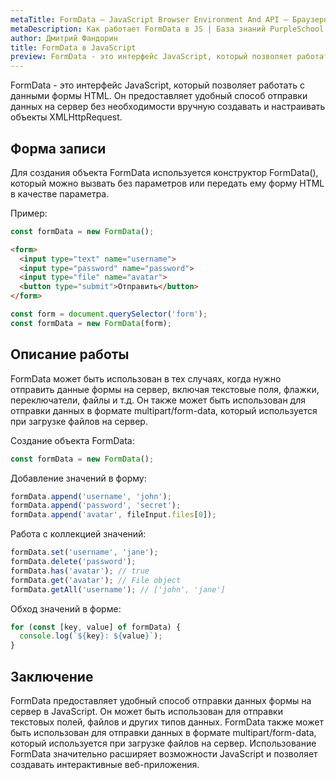 ```yaml
---
metaTitle: FormData – JavaScript Browser Environment And API – Браузерное окружение и API в JS
metaDescription: Как работает FormData в JS | База знаний PurpleSchool
author: Дмитрий Фандорин
title: FormData в JavaScript
preview: FormData - это интерфейс JavaScript, который позволяет работать с данными формы HTML...
---
```


FormData - это интерфейс JavaScript, который позволяет работать с данными формы HTML. Он предоставляет удобный способ отправки данных на сервер без необходимости вручную создавать и настраивать объекты XMLHttpRequest.

## Форма записи
Для создания объекта FormData используется конструктор FormData(), который можно вызвать без параметров или передать ему форму HTML в качестве параметра.

Пример:

```javascript
const formData = new FormData();
```

```html
<form>
  <input type="text" name="username">
  <input type="password" name="password">
  <input type="file" name="avatar">
  <button type="submit">Отправить</button>
</form>
```

```javascript
const form = document.querySelector('form');
const formData = new FormData(form);
```

## Описание работы
FormData может быть использован в тех случаях, когда нужно отправить данные формы на сервер, включая текстовые поля, флажки, переключатели, файлы и т.д. Он также может быть использован для отправки данных в формате multipart/form-data, который используется при загрузке файлов на сервер.

Создание объекта FormData:

```javascript
const formData = new FormData();
```

Добавление значений в форму:

```javascript
formData.append('username', 'john');
formData.append('password', 'secret');
formData.append('avatar', fileInput.files[0]);
```

Работа с коллекцией значений:

```javascript
formData.set('username', 'jane');
formData.delete('password');
formData.has('avatar'); // true
formData.get('avatar'); // File object
formData.getAll('username'); // ['john', 'jane']
```

Обход значений в форме:

```javascript
for (const [key, value] of formData) {
  console.log(`${key}: ${value}`);
}
```

## Заключение
FormData предоставляет удобный способ отправки данных формы на сервер в JavaScript. Он может быть использован для отправки текстовых полей, файлов и других типов данных. FormData также может быть использован для отправки данных в формате multipart/form-data, который используется при загрузке файлов на сервер. Использование FormData значительно расширяет возможности JavaScript и позволяет создавать интерактивные веб-приложения.